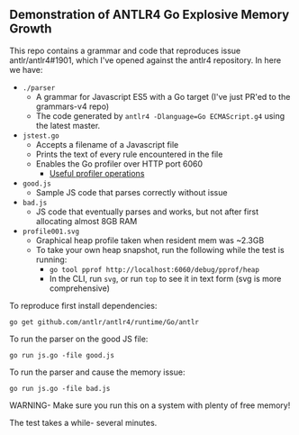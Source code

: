 ## Demonstration of ANTLR4 Go Explosive Memory Growth

This repo contains a grammar and code that reproduces issue antlr/antlr4#1901, which I've opened against the antlr4 repository. In here we have:

- `./parser`
    - A grammar for Javascript ES5 with a Go target (I've just PR'ed to the grammars-v4 repo)
    - The code generated by `antlr4 -Dlanguage=Go ECMAScript.g4` using the latest master.
- `jstest.go`
    - Accepts a filename of a Javascript file
    - Prints the text of every rule encountered in the file
    - Enables the Go profiler over HTTP port 6060
        - [Useful profiler operations](https://golang.org/pkg/net/http/pprof/)
- `good.js`
    - Sample JS code that parses correctly without issue
- `bad.js`
    - JS code that eventually parses and works, but not after first allocating almost 8GB RAM
- `profile001.svg`
    - Graphical heap profile taken when resident mem was ~2.3GB
    - To take your own heap snapshot, run the following while the test is running:
        - `go tool pprof http://localhost:6060/debug/pprof/heap`
        - In the CLI, run `svg`, or run `top` to see it in text form (svg is more comprehensive)

To reproduce first install dependencies:

```
go get github.com/antlr/antlr4/runtime/Go/antlr
```

To run the parser on the good JS file:

```
go run js.go -file good.js
```

To run the parser and cause the memory issue:

```
go run js.go -file bad.js
```

WARNING- Make sure you run this on a system with plenty of free memory!

The test takes a while- several minutes.
